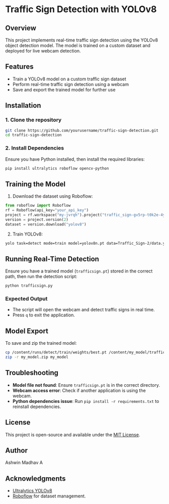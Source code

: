 # Traffic Sign Detection with YOLOv8

## Overview
This project implements real-time traffic sign detection using the YOLOv8 object detection model. The model is trained on a custom dataset and deployed for live webcam detection.

## Features
- Train a YOLOv8 model on a custom traffic sign dataset
- Perform real-time traffic sign detection using a webcam
- Save and export the trained model for further use

## Installation
### 1. Clone the repository
```bash
git clone https://github.com/yourusername/traffic-sign-detection.git
cd traffic-sign-detection
```

### 2. Install Dependencies
Ensure you have Python installed, then install the required libraries:
```bash
pip install ultralytics roboflow opencv-python
```

## Training the Model
1. Download the dataset using Roboflow:
```python
from roboflow import Roboflow
rf = Roboflow(api_key="your_api_key")
project = rf.workspace("my-jvrqh").project("traffic_sign-gv5rp-t0k2e-4y3sn")
version = project.version(2)
dataset = version.download("yolov8")
```
2. Train YOLOv8:
```bash
yolo task=detect mode=train model=yolov8n.pt data=Traffic_Sign-2/data.yaml epochs=25 imgsz=640 batch=8
```

## Running Real-Time Detection
Ensure you have a trained model (`trafficsign.pt`) stored in the correct path, then run the detection script:
```bash
python trafficsign.py
```

### Expected Output
- The script will open the webcam and detect traffic signs in real time.
- Press `q` to exit the application.

## Model Export
To save and zip the trained model:
```bash
cp /content/runs/detect/train/weights/best.pt /content/my_model/trafficsign.pt
zip -r my_model.zip my_model
```

## Troubleshooting
- **Model file not found**: Ensure `trafficsign.pt` is in the correct directory.
- **Webcam access error**: Check if another application is using the webcam.
- **Python dependencies issue**: Run `pip install -r requirements.txt` to reinstall dependencies.

## License
This project is open-source and available under the [MIT License](LICENSE).

## Author
Ashwin Madhav A

## Acknowledgments
- [Ultralytics YOLOv8](https://github.com/ultralytics/ultralytics)
- [Roboflow](https://roboflow.com/) for dataset management.

